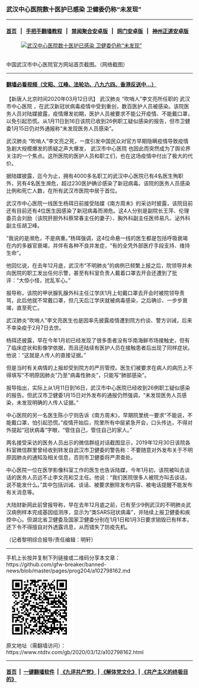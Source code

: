 ### 武汉中心医院数十医护已感染 卫健委仍称“未发现”
------------------------

#### [首页](https://github.com/gfw-breaker/banned-news/blob/master/README.md) &nbsp;&nbsp;|&nbsp;&nbsp; [手把手翻墙教程](https://github.com/gfw-breaker/guides/wiki) &nbsp;&nbsp;|&nbsp;&nbsp; [禁闻聚合安卓版](https://github.com/gfw-breaker/bn-android) &nbsp;&nbsp;|&nbsp;&nbsp; [网门安卓版](https://github.com/oGate2/oGate) &nbsp;&nbsp;|&nbsp;&nbsp; [神州正道安卓版](https://github.com/SzzdOgate/update) 



<div><div class="featured_image">
 <a href="https://i.ntdtv.com/assets/uploads/2020/03/3482748b313d6929047076840b51edee.jpg" target="_blank">
  <figure>
   <img alt="武汉中心医院数十医护已感染 卫健委仍称“未发现”" src="https://i.ntdtv.com/assets/uploads/2020/03/3482748b313d6929047076840b51edee-800x450.jpg"/>
  </figure><br/>
 </a>
 <span class="caption">
  中国武汉市中心医院官方网站首页截图。（网络截图）
 </span>
</div>
</div><hr/>

#### [翻墙必看视频（文昭、江峰、法轮功、八九六四、香港反送中...）](https://github.com/gfw-breaker/banned-news/blob/master/pages/link3.md)

<div><div class="post_content" itemprop="articleBody">
 <p>
  【新唐人北京时间2020年03月12日讯】
  <ok href="https://www.ntdtv.com/gb/武汉肺炎.htm">
   武汉肺炎
  </ok>
  “吹哨人”李文亮所任职的
  <ok href="https://www.ntdtv.com/gb/武汉市中心医院.htm">
   武汉市中心医院
  </ok>
  ，在武汉新冠状病毒疫情中受到重创，数百医护人员被感染。该院医务人员对陆媒披露，疫情爆发初期，医护人员被要求不能公开疫情、不能戴口罩，以免引起恐慌。从1月11日到16日该院已收到26例职工疑似感染的报告，但市卫健委1月15日仍对外通报称“未发现医务人员感染”。
 </p>
 <p>
  <ok href="https://www.ntdtv.com/gb/武汉肺炎.htm">
   武汉肺炎
  </ok>
  “吹哨人”李文亮之死，一度引发中国民众对官方早期隐瞒疫情导致疫情急剧大规模爆发的质疑之声大爆发，
  <ok href="https://www.ntdtv.com/gb/武汉市中心医院.htm">
   武汉市中心医院
  </ok>
  也因此而突然成为了舆论界关注的一个焦点。这所医院的医护人员和职工们，也在这场疫情中付出了极大的代价。
 </p>
 <p>
  据陆媒披露，迄今为止，拥有4000多名职工的武汉中心医院已有4名医生殉职外，另有4名医生濒危，超过230医护确诊感染了新冠病毒。该院的医务人员感染比例和死亡人数，在所有武汉市医院中居于首位。
 </p>
 <p>
  武汉市中心医院一线医生杨珥日前接受陆媒《南方周末》的采访时披露，该院目前还有目前还有4位医生因感染了新冠病毒而濒危。这4人分别是副院长王萍、伦理委员会刘励（该院肝胆外科蔡常春主任的妻子）、胸外科副主任医师易凡、泌外科副主任胡卫峰。
 </p>
 <p>
  “我说的是濒危，不是病重。”杨珥强调，这4位命悬一线的医生都是包括呼吸衰竭在内的多器官衰竭，并伴有各种不良并发症，“有的全凭外部医疗手段支持、维持生命”。
 </p>
 <p>
  他回忆说，在去年12月底，武汉市“不明肺炎”的病例已频繁上报之后，院领导并未向医院的职工发出任何示警，甚至有科室负责人戴着口罩去开会还遭到了批评：“大惊小怪，扰乱军心。”
 </p>
 <p>
  报导称，该院的甲状腺乳腺外科主任江学庆1月上旬戴口罩去开会时被院领导责骂，此后他就不常戴口罩，但几天后江学庆就被病毒感染，之后确诊、一步步衰竭，直至死亡。
 </p>
 <p>
  武汉肺炎“吹哨人”李文亮医生也是因率先披露疫情遭到院方约谈、警方训诫，后来不幸染疫于2月7日去世。
 </p>
 <p>
  杨珥还披露，早在今年1月初已经发现了很多患者没有华南海鲜市场接触史，但有了临床症状和影像学依据，而且还陆续有医护人员在接触患者后出现了同样症状。他说：“这就是人传人的直接证据。”
 </p>
 <p>
  但是当时有关病情的上报却受到院方的严厉管控。医生们被要求在病人的病历上不得填写“不明原因肺炎”乃至“病毒性肺炎”，只能写“肺部感染”。
 </p>
 <p>
  报导指出，实际上从1月11日到16日，武汉市中心医院已经收到26例职工疑似感染的报告。但武汉市卫健委1月15日对外发布的通报仍然强调，“未发现医务人员感染，未发现明确的人传人证据。”
 </p>
 <p>
  中心医院的另一名医生陈小宁则告诉《南方周末》，早期院里统一要求“不能说，不能戴口罩，怕引起恐慌。”疫情开始后，院里所有中层紧急开会，口头传达，不得对外提起“冠状病毒”字眼，“管住自己，管住自己的家人。”
 </p>
 <p>
  两名接受采访的医务人员出示的微信群组对话截图显示，2019年12月30日该院各科室微信群里曾经收到转发自武汉市卫健委的警告称：不要随意对外发布关于不明原因肺炎的通知及相关信息，否则市卫健委将严肃查处。
 </p>
 <p>
  中心医院一位在医学影像科室工作的医生也告诉陆媒，今年1月初，该院被叫去谈话的医务人员远不止李文亮和艾主任。他说：“我们医院很多人被院方叫去谈话，说不能发什么。”其中包括训诫、谈话、被要求删除发布内容、被电话提醒不能发布有关消息等。
 </p>
 <p>
  大陆财新网此前曾报导称，早在去年12月底之前，已有至少9例武汉的不明肺炎武汉病例样本完成基因组测序，显示为“类SARS冠状病毒”，并陆续上报卫健委和疾控中心。但湖北省卫健委及国家卫健委分别在1月1日和1月3日要求销毁已有样本，还下令不得擅自对外透露讯息，从而错失了防疫先机。
 </p>
 <p>
  （记者黎明综合报导/责任编辑：明轩）
 </p>
 <div class="single_ad">
 </div>
</div>
</div>
<hr/>
手机上长按并复制下列链接或二维码分享本文章：<br/>
https://github.com/gfw-breaker/banned-news/blob/master/pages/prog204/a102798162.md <br/>
<a href='https://github.com/gfw-breaker/banned-news/blob/master/pages/prog204/a102798162.md'><img src='https://github.com/gfw-breaker/banned-news/blob/master/pages/prog204/a102798162.md.png'/></a> <br/>
原文地址（需翻墙访问）：https://www.ntdtv.com/gb/2020/03/12/a102798162.html


------------------------
#### [首页](https://github.com/gfw-breaker/banned-news/blob/master/README.md) &nbsp;|&nbsp; [一键翻墙软件](https://github.com/gfw-breaker/nogfw/blob/master/README.md) &nbsp;| [《九评共产党》](https://github.com/gfw-breaker/9ping.md/blob/master/README.md#九评之一评共产党是什么) | [《解体党文化》](https://github.com/gfw-breaker/jtdwh.md/blob/master/README.md) | [《共产主义的终极目的》](https://github.com/gfw-breaker/gczydzjmd.md/blob/master/README.md)


<img src='http://gfw-breaker.win/banned-news/pages/prog204/a102798162.md' width='0px' height='0px'/>